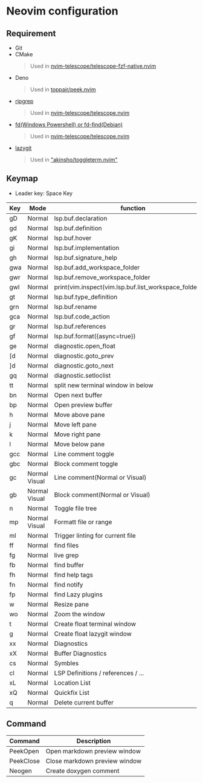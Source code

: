 # Neovim configuration

## Requirement

- Git
- CMake
  > Used in [nvim-telescope/telescope-fzf-native.nvim](https://github.com/nvim-telescope/telescope-fzf-native.nvim)
- Deno
  > Used in [toppair/peek.nvim](https://github.com/toppair/peek.nvim)
- [ripgrep](https://github.com/BurntSushi/ripgrep)
  > Used in [nvim-telescope/telescope.nvim](https://github.com/nvim-telescope/telescope.nvim)
- [fd(Windows Powershell) or fd-find(Debian)](https://github.com/sharkdp/fd?tab=readme-ov-file#installation)
  > Used in [nvim-telescope/telescope.nvim](https://github.com/nvim-telescope/telescope.nvim)
- [lazygit](https://github.com/jesseduffield/lazygit?tab=readme-ov-file)
  > Used in ["akinsho/toggleterm.nvim"](https://github.com/akinsho/toggleterm.nvim)

## Keymap

- Leader key: Space Key

| Key        | Mode          | function                                                 |
| :--------- | ------------- | -------------------------------------------------------- |
| gD         | Normal        | lsp.buf.declaration                                      |
| gd         | Normal        | lsp.buf.definition                                       |
| gK         | Normal        | lsp.buf.hover                                            |
| gi         | Normal        | lsp.buf.implementation                                   |
| gh         | Normal        | lsp.buf.signature_help                                   |
| gwa        | Normal        | lsp.buf.add_workspace_folder                             |
| gwr        | Normal        | lsp.buf.remove_workspace_folder                          |
| gwl        | Normal        | print(vim.inspect(vim.lsp.buf.list_workspace_folders())) |
| gt         | Normal        | lsp.buf.type_definition                                  |
| grn        | Normal        | lsp.buf.rename                                           |
| gca        | Normal        | lsp.buf.code_action                                      |
| gr         | Normal        | lsp.buf.references                                       |
| gf         | Normal        | lsp.buf.format({async=true})                             |
| ge         | Normal        | diagnostic.open_float                                    |
| [d         | Normal        | diagnostic.goto_prev                                     |
| ]d         | Normal        | diagnostic.goto_next                                     |
| gq         | Normal        | diagnostic.setloclist                                    |
| tt         | Normal        | split new terminal window in below                       |
| bn         | Normal        | Open next buffer                                         |
| bp         | Normal        | Open preview buffer                                      |
| <leader>h  | Normal        | Move above pane                                          |
| <leader>j  | Normal        | Move left pane                                           |
| <leader>k  | Normal        | Move right pane                                          |
| <leader>l  | Normal        | Move below pane                                          |
| gcc        | Normal        | Line comment toggle                                      |
| gbc        | Normal        | Block comment toggle                                     |
| gc         | Normal Visual | Line comment(Normal or Visual)                           |
| gb         | Normal Visual | Block comment(Normal or Visual)                          |
| <leader>n  | Normal        | Toggle file tree                                         |
| <leader>mp | Normal Visual | Formatt file or range                                    |
| <leader>ml | Normal        | Trigger linting for current file                         |
| <leader>ff | Normal        | find files                                               |
| <leader>fg | Normal        | live grep                                                |
| <leader>fb | Normal        | find buffer                                              |
| <leader>fh | Normal        | find help tags                                           |
| <leader>fn | Normal        | find notify                                              |
| <leader>fp | Normal        | find Lazy plugins                                        |
| <leader>w  | Normal        | Resize pane                                              |
| <leader>wo | Normal        | Zoom the window                                          |
| <leader>t  | Normal        | Create float terminal window                             |
| <leader>g  | Normal        | Create float lazygit window                              |
| <leader>xx | Normal        | Diagnostics                                              |
| <leader>xX | Normal        | Buffer Diagnostics                                       |
| <leader>cs | Normal        | Symbles                                                  |
| <leader>cl | Normal        | LSP Definitions / references / ...                       |
| <leader>xL | Normal        | Location List                                            |
| <leader>xQ | Normal        | Quickfix List                                            |
| q          | Normal        | Delete current buffer                                    |

## Command

| Command   | Description                   |
| :-------- | ----------------------------- |
| PeekOpen  | Open markdown preview window  |
| PeekClose | Close markdown preview window |
| Neogen    | Create doxygen comment        |
